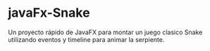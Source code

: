 # javaFx-Snake
Un proyecto rápido de JavaFX para montar un juego clasico Snake utilizando eventos y timeline para animar la serpiente.

